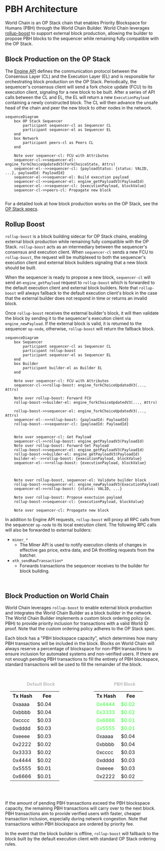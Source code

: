 # PBH Architecture
World Chain is an OP Stack chain that enables Priority Blockspace for Humans (PBH) through the World Chain Builder. World Chain leverages [rollup-boost](https://github.com/flashbots/rollup-boost) to support external block production, allowing the builder to propose PBH blocks to the sequencer while remaining fully compatible with the OP Stack.

 
 ## Block Production on the OP Stack
 The [Engine API](https://specs.optimism.io/protocol/exec-engine.html#engine-api) defines the communication protocol between the Consensus Layer (CL) and the Execution Layer (EL) and is responsible for orchestrating block production on the OP Stack. Periodically, the sequencer's consensus client will send a fork choice update (FCU) to its execution client, signaling for a new block to be built. After a series of API calls between the CL and EL, the EL will return a new `ExecutionPayload` containing a newly constructed block. The CL will then advance the unsafe head of the chain and peer the new block to other nodes in the network.
 

```mermaid
sequenceDiagram
    box OP Stack Sequencer
        participant sequencer-cl as Sequencer CL
        participant sequencer-el as Sequencer EL
    end
    box Network
        participant peers-cl as Peers CL
    end

    Note over sequencer-cl: FCU with Attributes
    sequencer-cl->>sequencer-el: engine_forkChoiceUpdatedV3(ForkChoiceState, Attrs)
    sequencer-el-->>sequencer-cl: {payloadStatus: {status: VALID, ...}, payloadId: PayloadId}
    sequencer-el->>sequencer-el: Build execution payload
    sequencer-cl->>sequencer-el: engine_getPayloadV3(PayloadId)
    sequencer-el-->>sequencer-cl: {executionPayload, blockValue}
    sequencer-cl->>peers-cl: Propagate new block


```


 For a detailed look at how block production works on the OP Stack, see the [OP Stack specs](https://specs.optimism.io/protocol/exec-engine.html#engine-api).




 ## Rollup Boost
`rollup-boost` is a block building sidecar for OP Stack chains, enabling external block production while remaining fully compatible with the OP Stack. `rollup-boost` acts as an intermediary between the sequencer's consensus and execution client. When `sequencer-cl` sends a new FCU to `rollup-boost`, the request will be multiplexed to both the sequencer's execution client and external block builders signaling that a new block should be built. 

When the sequencer is ready to propose a new block, `sequencer-cl` will send an `engine_getPayload` request to `rollup-boost` which is forwarded to the default execution client and external block builders. Note that `rollup-boost` will always fallback to the default execution client's block in the case that the external builder does not respond in time or returns an invalid block. 

Once `rollup-boost` receives the external builder's block, it will then validate the block by sending it to the sequencer's execution client via `engine_newPayload`. If the external block is valid, it is returned to the sequencer `op-node`, otherwise, `rollup-boost` will return the fallback block.

```mermaid
sequenceDiagram
    box Sequencer
        participant sequencer-cl as Sequencer CL
        participant rollup-boost
        participant sequencer-el as Sequencer EL
    end
    box Builder
        participant builder-el as Builder EL
    end

    Note over sequencer-cl: FCU with Attributes
    sequencer-cl->>rollup-boost: engine_forkChoiceUpdatedV3(..., Attrs)

    Note over rollup-boost: Forward FCU
    rollup-boost->>builder-el: engine_forkChoiceUpdatedV3(..., Attrs)

    rollup-boost->>sequencer-el: engine_forkChoiceUpdatedV3(..., Attrs)
    sequencer-el-->>rollup-boost: {payloadId: PayloadId}
    rollup-boost-->>sequencer-cl: {payloadId: PayloadId}


    Note over sequencer-cl: Get Payload
    sequencer-cl->>rollup-boost: engine_getPayloadV3(PayloadId)
    Note over rollup-boost: Forward Get Payload
    rollup-boost->>sequencer-el: engine_getPayloadV3(PayloadId)
    rollup-boost->>builder-el: engine_getPayloadV3(PayloadId)
    builder-el-->>rollup-boost: {executionPayload, blockValue}
    sequencer-el-->>rollup-boost: {executionPayload, blockValue}



    Note over rollup-boost, sequencer-el: Validate builder block
    rollup-boost->>sequencer-el: engine_newPayloadV3(ExecutionPayload)
    sequencer-el->>rollup-boost: {status: VALID, ...}

    Note over rollup-boost: Propose exectuion payload
    rollup-boost->>sequencer-cl: {executionPayload, blockValue}
    
    Note over sequencer-cl: Propagate new block
```


In addition to Engine API requests, `rollup-boost` will proxy all RPC calls from the sequencer `op-node` to its local execution client. The following RPC calls will also be forwarded to external builders:
- `miner_*`
    - The Miner API is used to notify execution clients of changes in effective gas price, extra data, and DA throttling requests from the batcher.
- `eth_sendRawTransaction*`
    - Forwards transactions the sequencer receives to the builder for block building.
 
 </br>
 
 ## Block Production on World Chain

World Chain leverages `rollup-boost` to enable external block production and integrates the World Chain Builder as a block builder in the network. The World Chain Builder implements a custom block ordering policy (ie. PBH) to provide priority inclusion for transactions with a valid World ID proof. Note that the custom ordering policy adheres to the OP Stack spec. 

Each block has a "PBH blockspace capacity", which determines how many PBH transactions will be included in the block. Blocks on World Chain will always reserve a percentage of blockspace for non-PBH transactions to ensure inclusion for automated systems and non-verified users. If there are not enough pending PBH transactions to fill the entirety of PBH blockspace, standard transactions will be used to fill the remainder of the block. 

<br>
<div style="display: flex; justify-content: center; gap: 40px;">
  <div style="border: 1px solid white; padding: 15px; width: 250px; text-align: center; color: white;">
    <div style="color: #bbbbbb; font-weight: bold; padding-bottom: 5px;">Default Block</div>
    <table style="width: 100%; margin-top: 10px;">
      <tr>
        <th style="width: 50%; border-bottom: 1px solid white;">Tx Hash</th>
        <th style="width: 50%; border-bottom: 1px solid white;">Fee</th>
      </tr>
      <tr><td>0xaaaa</td><td>$0.04</td></tr>
      <tr><td>0xbbbb</td><td>$0.04</td></tr>
      <tr><td>0xcccc</td><td>$0.03</td></tr>
      <tr><td>0xdddd</td><td>$0.03</td></tr>
      <tr><td>0xeeee</td><td>$0.03</td></tr>
      <tr><td>0x2222</td><td>$0.02</td></tr>
      <tr><td>0x3333</td><td>$0.02</td></tr>
      <tr><td>0x4444</td><td>$0.02</td></tr>
      <tr><td>0x5555</td><td>$0.01</td></tr>
      <tr><td>0x6666</td><td>$0.01</td></tr>
    </table>
  </div>
  <div style="border: 1px solid white; padding: 15px; width: 250px; text-align: center; color: white;">
    <div style="color: #bbbbbb; font-weight: bold; padding-bottom: 5px;">PBH Block</div>
    <table style="width: 100%; margin-top: 10px;">
      <tr>
        <th style="width: 50%; border-bottom: 1px solid white;">Tx Hash</th>
        <th style="width: 50%; border-bottom: 1px solid white;">Fee</th>
      </tr>
      <tr style="color: #33ff33;"><td>0x4444</td><td>$0.02</td></tr>
      <tr style="color: #33ff33;"><td>0x3333</td><td>$0.02</td></tr>
      <tr style="color: #33ff33;"><td>0x6666</td><td>$0.01</td></tr>
      <tr style="color: #33ff33;"><td>0x5555</td><td>$0.01</td></tr>
      <tr><td>0xaaaa</td><td>$0.04</td></tr>
      <tr><td>0xbbbb</td><td>$0.04</td></tr>
      <tr><td>0xcccc</td><td>$0.03</td></tr>
      <tr><td>0xdddd</td><td>$0.03</td></tr>
      <tr><td>0xeeee</td><td>$0.03</td></tr>
      <tr><td>0x2222</td><td>$0.02</td></tr>
    </table>
  </div>
</div>
<br>

If the amount of pending PBH transactions exceed the PBH blockspace capacity, the remaining PBH transactions will carry over to the next block. PBH transactions aim to provide verified users with faster, cheaper transaction inclusion, especially during network congestion. Note that transactions within PBH blockspace are ordered by priority fee.


In the event that the block builder is offline, `rollup-boost` will fallback to the block built by the default execution client with standard OP Stack ordering rules.

